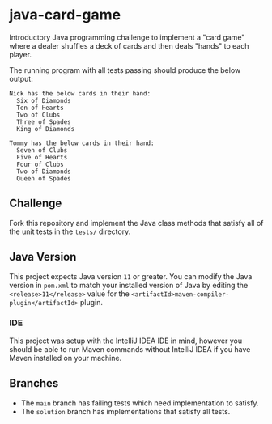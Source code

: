 # java-card-game

Introductory Java programming challenge to implement a "card game" where a dealer shuffles a deck of cards and then deals "hands" to each player.

The running program with all tests passing should produce the below output:

```
Nick has the below cards in their hand:
  Six of Diamonds
  Ten of Hearts
  Two of Clubs
  Three of Spades
  King of Diamonds

Tommy has the below cards in their hand:
  Seven of Clubs
  Five of Hearts
  Four of Clubs
  Two of Diamonds
  Queen of Spades
```

## Challenge

Fork this repository and implement the Java class methods that satisfy all of the unit tests in the `tests/` directory.

## Java Version

This project expects Java version `11` or greater. You can modify the Java version in `pom.xml` to match your installed version of Java by editing the `<release>11</release>` value for the `<artifactId>maven-compiler-plugin</artifactId>` plugin.

### IDE

This project was setup with the IntelliJ IDEA IDE in mind, however you should be able to run Maven commands without IntelliJ IDEA if you have Maven installed on your machine.

## Branches

- The `main` branch has failing tests which need implementation to satisfy.
- The `solution` branch has implementations that satisfy all tests.
